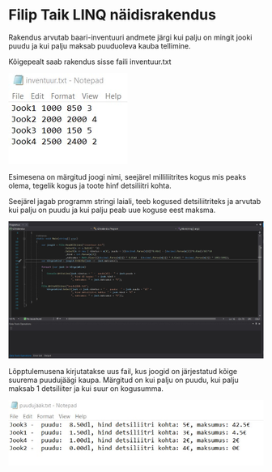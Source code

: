 # Filip Taik LINQ näidisrakendus

Rakendus arvutab baari-inventuuri andmete järgi kui palju on mingit jooki puudu ja kui palju maksab puuduoleva kauba tellimine.

Kõigepealt saab rakendus sisse faili inventuur.txt

![](LINQ2.jpg)


Esimesena on märgitud joogi nimi, seejärel milliliitrites kogus mis peaks olema, tegelik kogus ja toote hinf detsiliitri kohta.

Seejärel jagab programm stringi laiali, teeb kogused detsiliitriteks ja arvutab kui palju on puudu ja kui palju peab uue koguse eest maksma.


![](LINQ1.jpg)


Lõpptulemusena kirjutatakse uus fail, kus joogid on järjestatud kõige suurema puudujäägi kaupa. Märgitud on kui palju on puudu, kui palju maksab 1 detsiliiter ja kui suur on kogusumma.


![](LINQ3.jpg)
